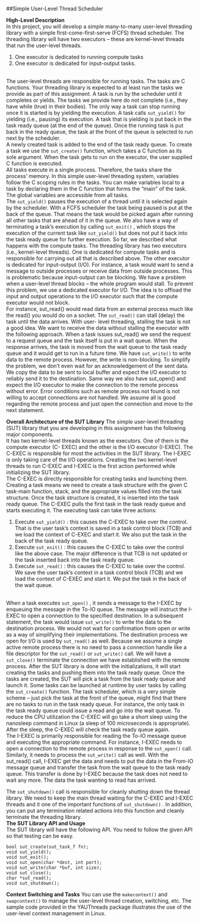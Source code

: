 ##Simple User-Level Thread Scheduler

**High-Level Description**<br/>
In this project, you will develop a simple many-to-many user-level threading library with a simple
first-come-first-serve (FCFS) thread scheduler. The threading library will have two executors –
these are kernel-level threads that run the user-level threads. <br/>
1. One executor is dedicated to running compute tasks
1. One executor is dedicated for input-output tasks.<br/><br/>

The user-level threads are responsible for running tasks. The tasks are C functions. Your threading
library is expected to at least run the tasks we provide as part of this assignment. A task is run by
the scheduler until it completes or yields. The tasks we provide here do not complete (i.e., they
have while (true) in their bodies). The only way a task can stop running once it is started is by
yielding the execution. A task calls ```sut_yield()``` for yielding (i.e., pausing) its execution. A task
that is yielding is put back in the task ready queue (at the end of the queue). Once the running task
is put back in the ready queue, the task at the front of the queue is selected to run next by the
scheduler.<br/>
A newly created task is added to the end of the task ready queue. To create a task we use the
```sut_create()``` function, which takes a C function as its sole argument. When the task gets to run
on the executor, the user supplied C function is executed.<br/>
All tasks execute in a single process. Therefore, the tasks share the process’ memory. In this simple
user-level threading system, variables follow the C scoping rules in the tasks. You can make
variables local to a task by declaring them in the C function that forms the “main” of the task. The
global variables are accessible from all tasks.<br/>
The ```sut_yield()``` pauses the execution of a thread until it is selected again by the scheduler. With
a FCFS scheduler the task being paused is put at the back of the queue. That means the task would
be picked again after running all other tasks that are ahead of it in the queue. We also have a way
of terminating a task’s execution by calling ```sut_exit()``` , which stops the execution of the current
task like ```sut_yield()``` but does not put it back into the task ready queue for further execution.
So far, we described what happens with the compute tasks. The threading library has two executors
(i.e., kernel-level threads). One is dedicated for compute tasks and is responsible for carrying out
all that is described above. The other executor is dedicated for input-output (I/O). For instance, a
task would want to send a message to outside processes or receive data from outside processes.
This is problematic because input-output can be blocking. We have a problem when a user-level
thread blocks – the whole program would stall. To prevent this problem, we use a dedicated
executor for I/O. The idea is to offload the input and output operations to the I/O executor such
that the compute executor would not block.<br/>
For instance, sut_read() would read data from an external process much like the read() you
would do on a socket. The ```sut_read()``` can stall (delay) the task until the data arrives. With user-
level threading, stalling the task is not a good idea. We want to receive the data without stalling
the executor with the following approach. When a task issues sut_read() we send the request to
a request queue and the task itself is put in a wait queue. When the response arrives, the task is
moved from the wait queue to the task ready queue and it would get to run in a future time. We
have ```sut_write()``` to write data to the remote process. However, the write is non-blocking. To
simplify the problem, we don’t even wait for an acknowledgement of the sent data. We copy the
data to be sent to local buffer and expect the I/O executor to reliably send it to the destination.
Same way we also have sut_open() and expect the I/O executor to make the connection to the
remote process without error. Error conditions such as remote process not found is not willing to
accept connections are not handled. We assume all is good regarding the remote process and just
open the connection and move to the next statement.<br/>

**Overall Architecture of the SUT Library**
The simple user-level threading (SUT) library that you are developing in this assignment has the
following major components.<br/>
It has two kernel-level threads known as the executors. One of them is the compute executor (C-
EXEC) and the other is the I/O executor (I-EXEC). The C-EXEC is responsible for most the
activities in the SUT library. The I-EXEC is only taking care of the I/O operations. Creating the
two kernel-level threads to run C-EXEC and I-EXEC is the first action performed while initializing
the SUT library.<br/>
The C-EXEC is directly responsible for creating tasks and launching them. Creating a task means
we need to create a task structure with the given C task-main function, stack, and the appropriate
values filled into the task structure. Once the task structure is created, it is inserted into the task
ready queue. The C-EXEC pulls the first task in the task ready queue and starts executing it. The
executing task can take three actions:<br/>
1. Execute ```sut_yield()``` : this causes the C-EXEC to take over the control. That is the user
task’s context is saved in a task control block (TCB) and we load the context of C-EXEC
and start it. We also put the task in the back of the task ready queue.<br/>
1. Execute ```sut_exit()``` : this causes the C-EXEC to take over the control like the above case.
The major difference is that TCB is not updated or the task inserted back into the task
ready queue.<br/>
1. Execute ```sut_read()``` : this causes the C-EXEC to take over the control. We save the user
task’s context in a task control block (TCB) and we load the context of C-EXEC and start
it. We put the task in the back of the wait queue.<br/><br/>

When a task executes ```sut_open()``` , it sends a message to the I-EXEC by enqueuing the message
in the To-IO queue. The message will instruct the I-EXEC to open a connection to the specified
destination. In a subsequent statement, the task would issue ```sut_write()``` to write the data to the
destination process. We would not wait for confirmation from open or write as a way of
simplifying their implementations. The destination process we open for I/O is used by
```sut_read()``` as well. Because we assume a single active remote process there is no need to pass a
connection handle like a file descriptor for the ```sut_read()``` or ```sut_write()``` call. We will have
a ```sut_close()``` terminate the connection we have established with the remote process.
After the SUT library is done with the initializations, it will start creating the tasks and pushing
them into the task ready queue. Once the tasks are created, the SUT will pick a task from the task
ready queue and launch it. Some tasks can be launched at runtime by user tasks by calling the
```sut_create()``` function. The task scheduler, which is a very simple scheme – just pick the task
at the front of the queue, might find that there are no tasks to run in the task ready queue. For
instance, the only task in the task ready queue could issue a read and go into the wait queue. To
reduce the CPU utilization the C-EXEC will go take a short sleep using the nanosleep command
in Linux (a sleep of 100 microseconds is appropriate). After the sleep, the C-EXEC will check the
task ready queue again.<br/>
The I-EXEC is primarily responsible for reading the To-IO message queue and executing the
appropriate command. For instance, I-EXEC needs to open a connection to the remote process in
response to the ```sut_open()``` call. Similarly, it needs to process the ```sut_write()``` call as well.
With the sut_read() call, I-EXEC get the data and needs to put the data in the From-IO message
queue and transfer the task from the wait queue to the task ready queue. This transfer is done by
I-EXEC because the task does not need to wait any more. The data the task wanting to read has
arrived.<br/>

The ```sut_shutdown()``` call is responsible for cleanly shutting down the thread library. We need to
keep the main thread waiting for the C-EXEC and I-EXEC threads and it one of the important
functions of ```sut_shutdown()``` . In addition, you can put any termination related actions into this
function and cleanly terminate the threading library.<br/>
**The SUT Library API and Usage**<br/>
The SUT library will have the following API. You need to follow the given API so that testing can
be easy.
```void sut_init();
bool sut_create(sut_task_f fn);
void sut_yield();
void sut_exit();
void sut_open(char *dest, int port);
void sut_write(char *buf, int size);
void sut_close();
char *sut_read();
void sut_shutdown();
```
**Context Switching and Tasks**
You can use the ```makecontext()``` and ```swapcontext()``` to manage the user-level thread creation,
switching, etc. The sample code provided in the YAUThreads package illustrates the use of the
user-level context management in Linux.
